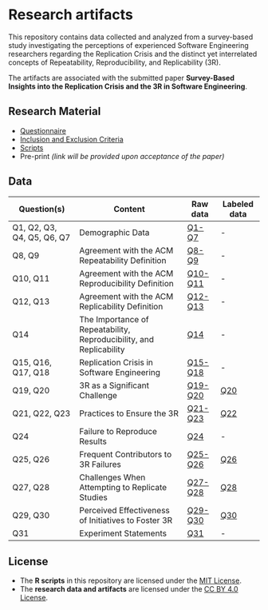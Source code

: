 # Research artifacts
<!--
[![DOI](https://zenodo.org/badge/DOI/10.5281/zenodo.15508756.svg)](https://doi.org/10.5281/zenodo.15508756) -->

This repository contains data collected and analyzed from a survey-based study investigating the perceptions of experienced Software Engineering researchers regarding the Replication Crisis and the distinct yet interrelated concepts of Repeatability, Reproducibility, and Replicability (3R).

The artifacts are associated with the submitted paper **Survey-Based Insights into the Replication Crisis and the 3R in Software Engineering**.

## Research Material
- [Questionnaire](data/RMQuestionnaire.md)
- [Inclusion and Exclusion Criteria](data/RMCriteria.md)
- [Scripts](data/scripts.md)
- Pre-print _(link will be provided upon acceptance of the paper)_


## Data

| Question(s)                | Content                                                             | Raw data                                                                                                | Labeled data                                                                                                 |
| -------------------------- | ------------------------------------------------------------------- | ------------------------------------------------------------------------------------------------------- | ------------------------------------------------------------------------------------------------------------ |
| Q1, Q2, Q3, Q4, Q5, Q6, Q7 | Demographic Data                                                    | [Q1-Q7](https://github.com/IvanildoAzevedo/SurveyRepository/blob/main/data/DemographicData.md) | \-                                                                                                           |
| Q8, Q9                     | Agreement with the ACM Repeatability Definition                     | [Q8-Q9](https://github.com/IvanildoAzevedo/SurveyRepository/blob/main/data/Q08Q09.md)          | \-                                                                                                           |
| Q10, Q11                   | Agreement with the ACM Reproducibility Definition                   | [Q10-Q11](https://github.com/IvanildoAzevedo/SurveyRepository/blob/main/data/Q10Q11.md)        | \-                                                                                                           |
| Q12, Q13                   | Agreement with the ACM Replicability Definition                     | [Q12-Q13](https://github.com/IvanildoAzevedo/SurveyRepository/blob/main/data/Q12Q13.md)        | \-                                                                                                           |
| Q14                        | The Importance of Repeatability, Reproducibility, and Replicability | [Q14](https://github.com/IvanildoAzevedo/SurveyRepository/blob/main/data/Q14.md)               | \-                                                                                                           |
| Q15, Q16, Q17, Q18         | Replication Crisis in Software Engineering                          | [Q15-Q18](https://github.com/IvanildoAzevedo/SurveyRepository/blob/main/data/Q15Q16Q17Q18.md)  | \-                                                                                                           |
| Q19, Q20                   | 3R as a Significant Challenge                                       | [Q19-Q20](https://github.com/IvanildoAzevedo/SurveyRepository/blob/main/data/Q19Q20.md)        | [Q20](https://github.com/IvanildoAzevedo/SurveyRepository/blob/main/data/LabeledQ20.md) |
| Q21, Q22, Q23              | Practices to Ensure the 3R                                          | [Q21-Q23](https://github.com/IvanildoAzevedo/SurveyRepository/blob/main/data/Q21Q22Q23.md)     | [Q22](https://github.com/IvanildoAzevedo/SurveyRepository/blob/main/data/LabeledQ22.md) |
| Q24                        | Failure to Reproduce Results                                        | [Q24](https://github.com/IvanildoAzevedo/SurveyRepository/blob/main/data/Q24.md)               | \-                                                                                                           |
| Q25, Q26                   | Frequent Contributors to 3R Failures                                | [Q25-Q26](https://github.com/IvanildoAzevedo/SurveyRepository/blob/main/data/Q25Q26.md)        | [Q26](https://github.com/IvanildoAzevedo/SurveyRepository/blob/main/data/LabeledQ26.md) |
| Q27, Q28                   | Challenges When Attempting to Replicate Studies                     | [Q27-Q28](https://github.com/IvanildoAzevedo/SurveyRepository/blob/main/data/Q27Q28.md)        | [Q28](https://github.com/IvanildoAzevedo/SurveyRepository/blob/main/data/LabeledQ28.md) |
| Q29, Q30                   | Perceived Effectiveness of Initiatives to Foster 3R                 | [Q29-Q30](https://github.com/IvanildoAzevedo/SurveyRepository/blob/main/data/Q29Q30.md)        | [Q30](https://github.com/IvanildoAzevedo/SurveyRepository/blob/main/data/LabeledQ30.md) |
| Q31                        | Experiment Statements                                               | [Q31](https://github.com/IvanildoAzevedo/SurveyRepository/blob/main/data/Q31.md)               | \-                                                                                                           |

## License

- The **R scripts** in this repository are licensed under the [MIT License](LICENSE-MIT).
- The **research data and artifacts** are licensed under the [CC BY 4.0 License](LICENSE).



<!--
The table below maps each group of survey questions to its corresponding content page, where you will find cleaned data, response summaries, and additional notes when relevant.
## Raw data

- [[Q1]-[Q2]-[Q3]-[Q4]-[Q5]-[Q6]-[Q7] - Demographic Data](data/DemographicData.md)
- [[Q8]-[Q9] - Agreement with the ACM Repeatability Definition](data/Q08Q09.md)
- [[Q10]-[Q11] - Agreement with the ACM Reproducibility Definition](data/Q10Q11.md)
- [[Q12]-[Q13] - Agreement with the ACM Replicability Definition](data/Q12Q13.md)
- [[Q14] - The Importance of Repeatability, Reproducibility, and Replicability](data/Q14.md)
- [[Q15]-[Q16]-[Q17]-[Q18] - Replication Crisis in Software Engineering](data/Q15Q16Q17Q18.md)
- [[Q19]-[Q20] - 3R as a significant challenge](data/Q19Q20.md)
- [[Q21]-[Q22]-[Q23] - Practices to ensure the 3R](data/Q21Q22Q23.md)
- [[Q24] - Failure to reproduce results](data/Q24.md)
- [[Q25]-[Q26] - Frequent Contributors to 3R Failures](data/Q25Q26.md)
- [[Q27]-[Q28] - Challenges faced when attempting to replicate studies](data/Q27Q28.md)
- [[Q29]-[Q30] - Perceived effectiveness of initiatives to foster 3R](data/Q29Q30.md)
- [[Q31] - Experiment statements](data/Q31.md) 

## Labeled data
- [Answers to [Q20]](data/LabeledQ20.md)
- [Answers to [Q22]](data/LabeledQ22.md)
- [Answers to [Q26]](data/LabeledQ26.md)
- [Answers to [Q28]](data/LabeledQ28.md)
- [Answers to [Q30]](data/LabeledQ30.md)
-->
